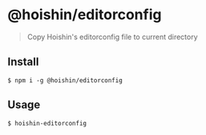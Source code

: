 # @hoishin/editorconfig

> Copy Hoishin's editorconfig file to current directory

## Install

```
$ npm i -g @hoishin/editorconfig
```

## Usage

```
$ hoishin-editorconfig
```
